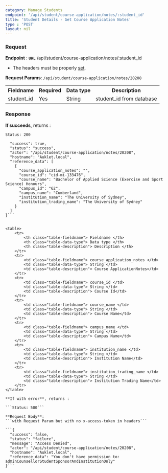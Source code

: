 ```yaml
---
category: Manage Students
endpoint: '/api/student/course-application/notes/:student_id'
title: 'Student Details - Get Course Application Notes'
type : 'POST'
layout: nil
---
```


### Request

**Endpoint** : **`URL`** /api/student/course-application/notes/:student_id
* The headers must be properly [set](#/Info-setting-headers).

**Request Params**: 
```/api/student/course-application/notes/20208```


<table>
	<tr>
		<th class="table-fieldname"> Fieldname </th>
		<th class="table-required"> Required </th>    
		<th class="table-data-type"> Data type </th>
		<th class="table-description"> Description </th>
	</tr>
	<tr>
		<td class="table-fieldname"> student_id </td>
    <td class="table-required"> Yes </td>
		<td class="table-data-type"> String </td>
		<td class="table-description"> student_id from database</td>
	</tr>   
</table>

### Response

**If succeeds**, returns : 

```Status: 200```

```{
  "success": true,
  "status": "success",
  "actor": "/api/student/course-application/notes/20208",
  "hostname": "Auklet.local",
  "reference_data": [
    {
      "course_application_notes": "",
      "course_id": "cid-mi-133476",
      "course_name": "Bachelor of Applied Science (Exercise and Sport Science) Honours",
      "campus_id": "62",
      "campus_name": "Cumberland",
      "institution_name": "The University of Sydney",
      "institution_trading_name": "The University of Sydney"
    }
  ]
}```


<table>
	<tr>
		<th class="table-fieldname"> Fieldname </th>
		<th class="table-data-type"> Data type </th>
		<th class="table-description"> Description </th>
	</tr>
	<tr>
		<td class="table-fieldname"> course_application_notes </td>
		<td class="table-data-type"> String </td>
		<td class="table-description"> Course ApplicationNotes</td>
	</tr>  
	<tr>
		<td class="table-fieldname"> course_id </td>
		<td class="table-data-type"> String </td>
		<td class="table-description"> Course Id</td>
	</tr>  
	<tr>
		<td class="table-fieldname"> course_name </td>
		<td class="table-data-type"> String </td>
		<td class="table-description"> Course Name</td>
	</tr> 
	<tr>
		<td class="table-fieldname"> campus_name </td>
		<td class="table-data-type"> String </td>
		<td class="table-description"> Campus Name</td>
	</tr> 
	<tr>
		<td class="table-fieldname"> institution_name </td>
		<td class="table-data-type"> String </td>
		<td class="table-description"> Institution Name</td>
	</tr> 
	<tr>
		<td class="table-fieldname"> institution_trading_name </td>
		<td class="table-data-type"> String </td>
		<td class="table-description"> Institution Trading Name</td>
	</tr> 
</table>

**If with error**, returns : 

```Status: 500```

**Request Body**: 
```with Request Param but with no x-access-token in headers```

```{
  "success": false,
  "status": "failure",
  "message": "Access Denied",
  "actor": "/api/student/course-application/notes/20208",
  "hostname": "Auklet.local",
  "reference_data": "You don't have permission to: adminCounsellorStudentSponsorAndInstitutionOnly"
}```